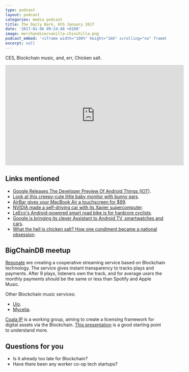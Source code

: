 ```yaml
---
type: podcast
layout: podcast
categories: media podcast
title: The Daily Bark, 6th January 2017
date: '2017-01-06 09:24:48 +0100'
image: merchandise/vanilla-chinchilla.png
podcast_embed: '<iframe width="100%" height="166" scrolling="no" frameborder="no" src="https://w.soundcloud.com/player/?url=https%3A//api.soundcloud.com/tracks/301178883&amp;color=ff5500&amp;auto_play=false&amp;hide_related=false&amp;show_comments=true&amp;show_user=true&amp;show_reposts=false"></iframe>'
excerpt: null
---
```


CES, Blockchain music, and, err, Chicken salt.

<iframe width="560" height="315" src="https://www.youtube.com/embed/CmPn2AASpxw" frameborder="0" allowfullscreen="">
</iframe>

## Links mentioned

- [Google Releases The Developer Preview Of Android Things (IOT)](https://blog.mindorks.com/google-released-the-developer-preview-of-android-things-iot-75cb49b9ce24#.9nghy7wpd).
- [Look at this creepy-cute little baby monitor with bunny ears](https://www.theverge.com/2017/1/4/14123920/netgear-arlo-baby-monitor-camera-announced).
- [AirBar gives your MacBook Air a touchscreen for $99](https://www.engadget.com/2017/01/04/airbar-macbook-air-touchcreen/).
- [NVIDIA made a self-driving car with its Xavier supercomputer](https://www.engadget.com/2017/01/04/nvidia-self-driving-car-xavier-supercomputer/).
- [LeEco's Android-powered smart road bike is for hardcore cyclists](https://www.engadget.com/2017/01/05/leeco-smart-road-bike-hands-on/).
- [Google is bringing its clever Assistant to Android TV, smartwatches and cars](https://thenextweb.com/google/2017/01/05/google-is-bringing-its-clever-assistant-to-android-tv-smartwatches-and-cars/).
- [What the hell is chicken salt? How one condiment became a national obsession](https://mashable.com/2017/01/05/chicken-salt-history-australia/#q9dMAQyBOmqD).

## BigChainDB meetup

[Resonate](https://resonate.is/) are creating a cooperative streaming service based on Blockchain technology. The service gives instant transparency to tracks plays and payments. After 9 plays, listeners own the track, and for average users the monthly payments should be the same or less than Spotify and Apple Music.

Other Blockchain music services:

- [Ujo](https://ujomusic.com/).
- [Mycelia](https://myceliaformusic.org/).

[Coala IP](https://coala.global) is a working group, aiming to create a licensing framework for digital assets via the Blockchain. [This presentation](https://www.w3.org/2016/04/blockchain-workshop/slides/McConaghy-COALA_IP-short.pdf) is a good starting point to understand more.

## Questions for you

- Is it already too late for Blockchain?
- Have there been any worker co-op tech startups?
